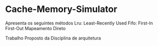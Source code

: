 # Cache-Memory-Simulator

Apresenta os seguintes métodos
Lru: Least-Recently Used
Fifo: First-In First-Out
Mapeamento Direto

Trabalho Proposto da Disciplina de arquitetura
